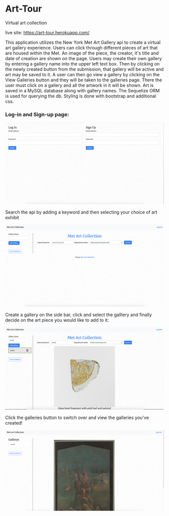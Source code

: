 # Art-Tour
Virtual art collection

live site: https://art-tour.herokuapp.com/

This application utilizes the New York Met Art Gallery api to create a virtual art gallery experience. Users can click through different pieces of art that are housed within the Met. An image of the piece, the creator, it's title and date of creation are shown on the page. Users may create their own gallery by entering a gallery name into the upper left text box. Then by clicking on the newly created button from the submission, that gallery will be active and art may be saved to it. A user can then go view a gallery by clicking on the View Galleries button and they will be taken to the galleries page. There the user must click on a gallery and all the artwork in it will be shown. Art is saved in a MySQL database along with gallery names. The Sequelize ORM is used for querying the db. Styling is done with bootstrap and additional css. 




### Log-in and Sign-up page: 

![](images/art_tour_signup.png)

Search the api by adding a keyword and then selecting your choice of art exhibit

![](images/art_tour_search.png)

Create a gallery on the side bar, click and select the galllery and finally decide on the art piece you would like to add to it:

![](images/art_tour_create.png)

Click the galleries button to switch over and view the galleries you've created!

![](images/art_tour_gallery.png)
